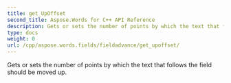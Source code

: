 ```yaml
---
title: get_UpOffset
second_title: Aspose.Words for C++ API Reference
description: Gets or sets the number of points by which the text that follows the field should be moved up. 
type: docs
weight: 0
url: /cpp/aspose.words.fields/fieldadvance/get_upoffset/
---
```


Gets or sets the number of points by which the text that follows the field should be moved up. 

